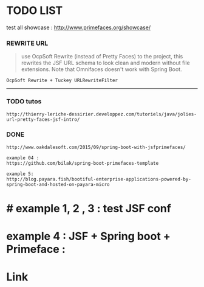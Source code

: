 # TODO LIST  

test all showcase : http://www.primefaces.org/showcase/

### REWRITE URL

> use OcpSoft Rewrite (instead of Pretty Faces) to the project, this rewrites the JSF URL schema to look clean and modern without file extensions. Note that Omnifaces doesn't work with Spring Boot.

	OcpSoft Rewrite + Tuckey URLRewriteFilter
---

### TODO tutos

	http://thierry-leriche-dessirier.developpez.com/tutoriels/java/jolies-url-pretty-faces-jsf-intro/


	
### DONE 

	http://www.oakdalesoft.com/2015/09/spring-boot-with-jsfprimefaces/
		
	example 04 :	
	https://github.com/bilak/spring-boot-primefaces-template
	
	example 5:
	http://blog.payara.fish/bootiful-enterprise-applications-powered-by-spring-boot-and-hosted-on-payara-micro
	
	
# # example 1, 2 , 3 : test JSF conf 


# example 4 : JSF + Spring boot + Primeface :




# Link
		
	


	